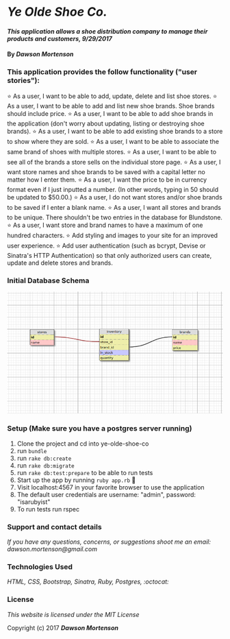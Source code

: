 # _Ye Olde Shoe Co._

#### _This application allows a shoe distribution company to manage their products and customers, 9/29/2017_

#### By _**Dawson Mortenson**_

### This application provides the follow functionality ("user stories"):
⭐ As a user, I want to be able to add, update, delete and list shoe stores.
⭐ As a user, I want to be able to add and list new shoe brands. Shoe brands should include price.
⭐ As a user, I want to be able to add shoe brands in the application (don't worry about updating, listing or destroying shoe brands).
⭐ As a user, I want to be able to add existing shoe brands to a store to show where they are sold.
⭐ As a user, I want to be able to associate the same brand of shoes with multiple stores.
⭐ As a user, I want to be able to see all of the brands a store sells on the individual store page.
⭐ As a user, I want store names and shoe brands to be saved with a capital letter no matter how I enter them.
⭐ As a user, I want the price to be in currency format even if I just inputted a number. (In other words, typing in 50 should be updated to $50.00.)
⭐ As a user, I do not want stores and/or shoe brands to be saved if I enter a blank name.
⭐ As a user, I want all stores and brands to be unique. There shouldn't be two entries in the database for Blundstone.
⭐ As a user, I want store and brand names to have a maximum of one hundred characters.
⭐ Add styling and images to your site for an improved user experience.
⭐ Add user authentication (such as bcrypt, Devise or Sinatra's HTTP Authentication) so that only authorized users can create, update and delete stores and brands.

### Initial Database Schema
![Alt text](./public/db_schema_design.png?raw=true "Database Schema Design")

### Setup (Make sure you have a postgres server running)
1. Clone the project and cd into ye-olde-shoe-co
2. run `bundle`
3. run `rake db:create`
4. run `rake db:migrate`
5. run `rake db:test:prepare` to be able to run tests
6. Start up the app by running `ruby app.rb` :rocket:
7. Visit localhost:4567 in your favorite browser to use the application
8. The default user credentials are username: "admin", password: "isarubyist"
9. To run tests run rspec

### Support and contact details
_If you have any questions, concerns, or suggestions shoot me an email: dawson.mortenson@gmail.com_

### Technologies Used
_HTML, CSS, Bootstrap, Sinatra, Ruby, Postgres, :octocat:_

### License
*This website is licensed under the MIT License*

Copyright (c) 2017 **_Dawson Mortenson_**
